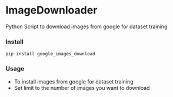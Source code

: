 # ImageDownloader
  Python Script to download images from google for dataset training
  
  
### Install ###
  ```
  pip install google_images_download
  ```
### Usage ###
  * To install images from google for dataset training
  * Set limit to the number of images you want to download
  
